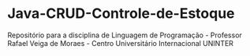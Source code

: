# Java-CRUD-Controle-de-Estoque
Repositório para a disciplina de Linguagem de Programação - Professor Rafael Veiga de Moraes - Centro Universitário Internacional UNINTER
